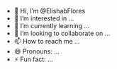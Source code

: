 - 👋 Hi, I’m @ElishabFlores
- 👀 I’m interested in ...
- 🌱 I’m currently learning ...
- 💞️ I’m looking to collaborate on ...
- 📫 How to reach me ...
- 😄 Pronouns: ...
- ⚡ Fun fact: ...

<!---
ElishabFlores/ElishabFlores is a ✨ special ✨ repository because its `README.md` (this file) appears on your GitHub profile.
You can click the Preview link to take a look at your changes.
--->
